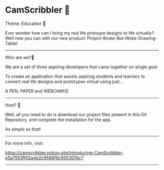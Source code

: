 # CamScribbler 🚀
 
Theme: Education 🏫

Ever wonder how can I bring my real life protoype designs to life virtually? Well now you can with our new product: Project-Broke-But-Woke-Drawing-Tablet

---------------------------------------------------------------------------------------------------------------------------------------------------------

Who are we?🤗

We are a set of three aspiring developers that came together on single goal- 

To create an application that assists aspiring students and learners to convert real life designs and prototypes virtual using just...

A PEN, PAPER and WEBCAM!😲

---------------------------------------------------------------------------------------------------------------------------------------------------------

How? 🤔

Well, all you need to do is download our project files present in this Git Repository, and complete the installation for the app. 

As simple as that!

---------------------------------------------------------------------------------------------------------------------------------------------------------


For more info, visit:

https://camscribbler.notion.site/Introducing-CamScribbler-e5a7553ff02a4e2c9588f9c955307bc7

---------------------------------------------------------------------------------------------------------------------------------------------------------

